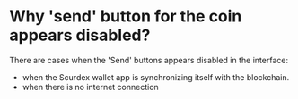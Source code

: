 # Why 'send' button for the coin appears disabled?

There are cases when the 'Send' buttons appears disabled in the interface:

- when the Scurdex wallet app is synchronizing itself with the blockchain.
- when there is no internet connection
